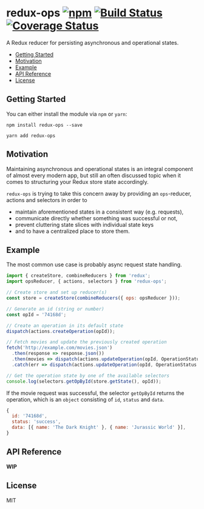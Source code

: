 # redux-ops [![npm][npm]][npm-url] [![Build Status](https://travis-ci.org/ndresx/redux-ops.svg?branch=master)](https://travis-ci.org/ndresx/redux-ops) [![Coverage Status](https://coveralls.io/repos/github/ndresx/redux-ops/badge.svg?branch=master)](https://coveralls.io/github/ndresx/redux-ops?branch=master)

A Redux reducer for persisting asynchronous and operational states.

- [Getting Started](#getting-started)
- [Motivation](#motivation)
- [Example](#example)
- [API Reference](#api-reference)
- [License](#license)

## Getting Started

You can either install the module via `npm` or `yarn`:

```
npm install redux-ops --save
```

```
yarn add redux-ops
```

## Motivation

Maintaining asynchronous and operational states is an integral component of almost every modern app, but still an often discussed topic when it comes to structuring your Redux store state accordingly.

`redux-ops` is trying to take this concern away by providing an `ops`-reducer, actions and selectors in order to

- maintain aforementioned states in a consistent way (e.g. requests),
- communicate directly whether something was successful or not,
- prevent cluttering state slices with individual state keys
- and to have a centralized place to store them.

## Example

The most common use case is probably async request state handling. 

```js
import { createStore, combineReducers } from 'redux';
import opsReducer, { actions, selectors } from 'redux-ops';

// Create store and set up reducer(s)
const store = createStore(combineReducers({ ops: opsReducer }));

// Generate an id (string or number)
const opId = '74168d';

// Create an operation in its default state
dispatch(actions.createOperation(opId));

// Fetch movies and update the previously created operation
fetch('http://example.com/movies.json')
  .then(response => response.json())
  .then(movies => dispatch(actions.updateOperation(opId, OperationStatus.Success, movies)))
  .catch(err => dispatch(actions.updateOperation(opId, OperationStatus.Error, err.message)));

// Get the operation state by one of the available selectors
console.log(selectors.getOpById(store.getState(), opId));
```

If the movie request was successful, the selector `getOpById` returns the operation, which is an `object` consisting of `id`, `status` and `data`.

```js
{
  id: '74168d',
  status: 'success',
  data: [{ name: 'The Dark Knight' }, { name: 'Jurassic World' }],
}
```

## API Reference

**WIP**

## License

MIT

[npm]: https://img.shields.io/npm/v/redux-ops.svg
[npm-url]: https://npmjs.com/package/redux-ops
